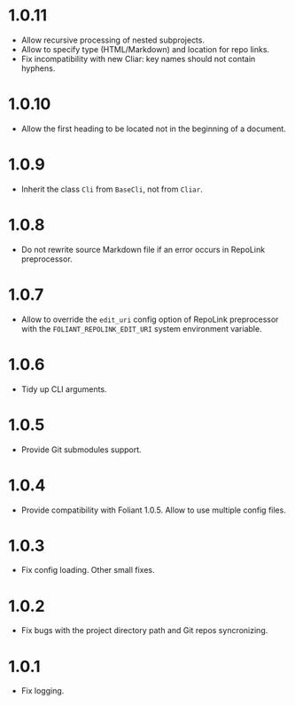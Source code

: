 # 1.0.11

-   Allow recursive processing of nested subprojects.
-   Allow to specify type (HTML/Markdown) and location for repo links.
-   Fix incompatibility with new Cliar: key names should not contain hyphens.

# 1.0.10

-   Allow the first heading to be located not in the beginning of a document.

# 1.0.9

-   Inherit the class `Cli` from `BaseCli`, not from `Cliar`.

# 1.0.8

-   Do not rewrite source Markdown file if an error occurs in RepoLink preprocessor.

# 1.0.7

-   Allow to override the `edit_uri` config option of RepoLink preprocessor with the `FOLIANT_REPOLINK_EDIT_URI` system environment variable.

# 1.0.6

-   Tidy up CLI arguments.

# 1.0.5

-   Provide Git submodules support.

# 1.0.4

-   Provide compatibility with Foliant 1.0.5. Allow to use multiple config files.

# 1.0.3

-   Fix config loading. Other small fixes.

# 1.0.2

-   Fix bugs with the project directory path and Git repos syncronizing.

# 1.0.1

-   Fix logging.
